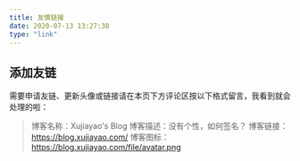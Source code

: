 ```yaml
---
title: 友情链接
date: 2020-07-13 13:27:38
type: "link"
---
```


## 添加友链

需要申请友链、更新头像或链接请在本页下方评论区按以下格式留言，我看到就会处理的啦：

> 博客名称：Xujiayao's Blog
博客描述：没有个性，如何签名？
博客链接：https://blog.xujiayao.com/
博客图标：https://blog.xujiayao.com/file/avatar.png